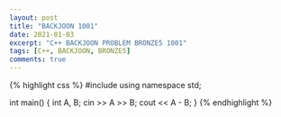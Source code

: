 ```yaml
---
layout: post
title: "BACKJOON 1001"
date: 2021-01-03
excerpt: "C++ BACKJOON PROBLEM BRONZE5 1001"
tags: [C++, BACKJOON, BRONZE5]
comments: true
---
```


{% highlight css %} 
#include <iostream>
using namespace std;

int main()
{
	int A, B;
	cin >> A >> B;
	cout << A - B;
}
{% endhighlight %}


